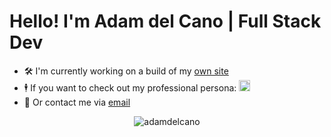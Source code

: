 # Hello! I'm Adam del Cano | Full Stack Dev

- :hammer_and_wrench: I'm currently working on a build of my [own site](https://adamdelcano.github.io/)
- :business_suit_levitating: If you want to check out my professional persona: [<img src="https://raw.githubusercontent.com/rahuldkjain/github-profile-readme-generator/master/src/images/icons/Social/linked-in-alt.svg" height="18">](https://www.linkedin.com/in/adam-del-cano/)
- 📧 Or contact me via [email](mailto:adam.j.delcano@gmail.com)


<div align="center">
    <img align="center" src="https://github-readme-stats.vercel.app/api/top-langs/?username=adamdelcano&layout=compact&langs_count=10&theme=dark" alt="adamdelcano" />
</div>
<!--
**adamdelcano/adamdelcano** is a ✨ _special_ ✨ repository because its `README.md` (this file) appears on your GitHub profile.

Here are some ideas to get you started:

- 🔭 I’m currently working on ...
- 🌱 I’m currently learning ...
- 👯 I’m looking to collaborate on ...
- 🤔 I’m looking for help with ...
- 💬 Ask me about ...
- 📫 How to reach me: ...
- 😄 Pronouns: ...
- ⚡ Fun fact: ...
-->
